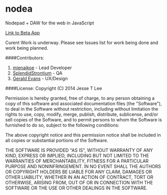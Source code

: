 nodea
=====

Nodepad + DAW for the web in JavaScript

[Link to Beta App](http://mienaikoe.github.io/nodea)

Curent Work is underway. Please see Issues list for work being done and work being planned.



####Contributors:
1. [mienaikoe](http://www.github.com/mienaikoe) - Lead Developer
2. [SplendidStrontium](http://www.github.com/SplendidStrontium) - QA
3. [Gerald Evans](http://thirdminddesign.tumblr.com/) - UX/Design



####License: 
Copyright (C) 2014 Jesse T Lee

Permission is hereby granted, free of charge, to any person obtaining a copy of this software and associated documentation files (the "Software"), to deal in the Software without restriction, including without limitation the rights to use, copy, modify, merge, publish, distribute, sublicense, and/or sell copies of the Software, and to permit persons to whom the Software is furnished to do so, subject to the following conditions:

The above copyright notice and this permission notice shall be included in all copies or substantial portions of the Software.

THE SOFTWARE IS PROVIDED "AS IS", WITHOUT WARRANTY OF ANY KIND, EXPRESS OR IMPLIED, INCLUDING BUT NOT LIMITED TO THE WARRANTIES OF MERCHANTABILITY, FITNESS FOR A PARTICULAR PURPOSE AND NONINFRINGEMENT. IN NO EVENT SHALL THE AUTHORS OR COPYRIGHT HOLDERS BE LIABLE FOR ANY CLAIM, DAMAGES OR OTHER LIABILITY, WHETHER IN AN ACTION OF CONTRACT, TORT OR OTHERWISE, ARISING FROM, OUT OF OR IN CONNECTION WITH THE SOFTWARE OR THE USE OR OTHER DEALINGS IN THE SOFTWARE.

